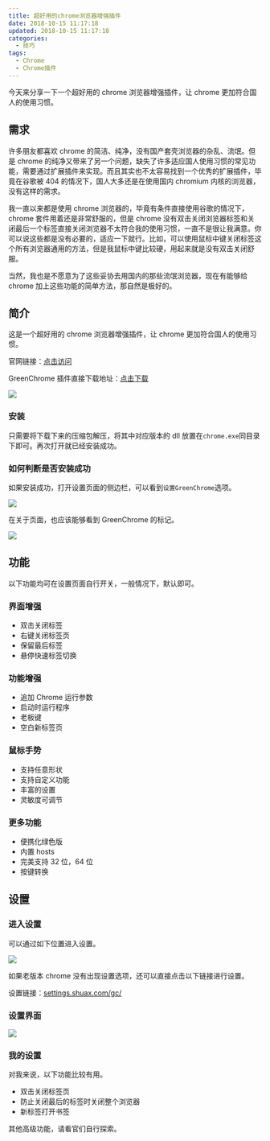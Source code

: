 ```yaml
---
title: 超好用的chrome浏览器增强插件
date: 2018-10-15 11:17:18
updated: 2018-10-15 11:17:18
categories:
  - 技巧
tags:
  - Chrome
  - Chrome插件
---
```


今天来分享一下一个超好用的 chrome 浏览器增强插件，让 chrome 更加符合国人的使用习惯。

<!--more-->

## 需求

许多朋友都喜欢 chrome 的简洁、纯净，没有国产套壳浏览器的杂乱、流氓。但是 chrome 的纯净又带来了另一个问题，缺失了许多适应国人使用习惯的常见功能，需要通过扩展插件来实现。而且其实也不太容易找到一个优秀的扩展插件，毕竟在谷歌被 404 的情况下，国人大多还是在使用国内 chromium 内核的浏览器，没有这样的需求。

我一直以来都是使用 chrome 浏览器的，毕竟有条件直接使用谷歌的情况下，chrome 套件用着还是非常舒服的，但是 chrome 没有双击关闭浏览器标签和关闭最后一个标签直接关闭浏览器不太符合我的使用习惯，一直不是很让我满意。你可以说这些都是没有必要的，适应一下就行。比如，可以使用鼠标中键关闭标签这个所有浏览器通用的方法，但是我鼠标中键比较硬，用起来就是没有双击关闭舒服。

当然，我也是不愿意为了这些妥协去用国内的那些流氓浏览器，现在有能够给 chrome 加上这些功能的简单方法，那自然是极好的。

## 简介

这是一个超好用的 chrome 浏览器增强插件，让 chrome 更加符合国人的使用习惯。

官网链接：[点击访问](https://shuax.com/portfolio/greenchrome/)

GreenChrome 插件直接下载地址：[点击下载](https://shuax.com/gc)

![](https://img.iszy.xyz/20190318220055.png)

### 安装

只需要将下载下来的压缩包解压，将其中对应版本的 dll 放置在`chrome.exe`同目录下即可。再次打开就已经安装成功。

### 如何判断是否安装成功

如果安装成功，打开设置页面的侧边栏，可以看到`设置GreenChrome`选项。

![](https://img.iszy.xyz/20190318220120.png)

在关于页面，也应该能够看到 GreenChrome 的标记。

![](https://img.iszy.xyz/20190318220132.png)

## 功能

以下功能均可在设置页面自行开关，一般情况下，默认即可。

### 界面增强

- 双击关闭标签
- 右键关闭标签页
- 保留最后标签
- 悬停快速标签切换

### 功能增强

- 追加 Chrome 运行参数
- 启动时运行程序
- 老板键
- 空白新标签页

### 鼠标手势

- 支持任意形状
- 支持自定义功能
- 丰富的设置
- 灵敏度可调节

### 更多功能

- 便携化绿色版
- 内置 hosts
- 完美支持 32 位，64 位
- 按键转换

## 设置

### 进入设置

可以通过如下位置进入设置。

![](https://img.iszy.xyz/20190318220144.png)

如果老版本 chrome 没有出现设置选项，还可以直接点击以下链接进行设置。

设置链接：[settings.shuax.com/gc/](http://settings.shuax.com/gc/)

### 设置界面

![](https://img.iszy.xyz/20190318220157.png?x-oss-process=style/big)

### 我的设置

对我来说，以下功能比较有用。

- 双击关闭标签页
- 防止关闭最后的标签时关闭整个浏览器
- 新标签打开书签

其他高级功能，请看官们自行探索。
